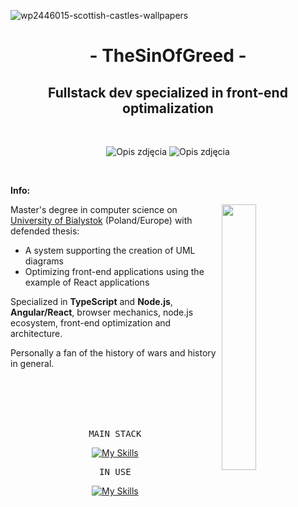 ![wp2446015-scottish-castles-wallpapers](https://github.com/TheSinOfGreed/TheSinOfGreed/assets/80159294/2af2a207-9a98-44b1-b42c-8dd7d8592e89)

<div align="center">
  <h1> - TheSinOfGreed - </h1>
  <h2>Fullstack dev specialized in front-end optimalization</h2>
</div>

<br>

<p align="center">
  <img src="https://github.com/TheSinOfGreed/TheSinOfGreed/assets/80159294/cf70d86a-cea3-4b3d-a40b-9218d9c88fec" alt="Opis zdjęcia">
  <img src="https://github.com/TheSinOfGreed/TheSinOfGreed/assets/80159294/9e625c97-f6dc-4981-ba63-0f017bd016f7" alt="Opis zdjęcia">
  
</p>


  
<br>

**Info:**

<img align="right" width="33%" src="https://github.com/TheSinOfGreed/TheSinOfGreed/assets/80159294/bcb76437-4c38-45b9-8433-cc3ee0f60213">

Master's degree in computer science on [University of Bialystok](https://uwb.edu.pl/) (Poland/Europe) with defended thesis:
<ul>
  <li>A system supporting the creation of UML diagrams</li>
  <li>Optimizing front-end applications using the example of React applications</li>
</ul>

<p>Specialized in <strong>TypeScript</strong> and <strong>Node.js</strong>, <strong>Angular/React</strong>, browser mechanics, node.js ecosystem, front-end optimization and architecture.</p>

<p>Personally a fan of the history of wars and history in general.</p>


<br>
<br>
<br>
<br>

<div align="center">
<pre>
MAIN STACK
</pre>
  
[![My Skills](https://skillicons.dev/icons?i=ts,angular,react,nodejs,express)](https://skillicons.dev)

</div>

<div align="center">
<pre>
IN USE
</pre>
  
[![My Skills](https://skillicons.dev/icons?i=linux,git,github,gitlab,docker,postman)](https://skillicons.dev)

</div>




